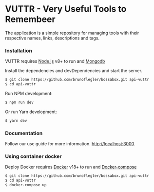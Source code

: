 # VUTTR - Very Useful Tools to Remembeer

The application is a simple repository for managing tools with their respective names, links, descriptions and tags.

### Installation

VUTTR requires [Node.js](https://nodejs.org/) v8+ to run and [Mongodb](https://www.mongodb.com/)

Install the dependencies and devDependencies and start the server.

```sh
$ git clone https://github.com/brunoflegler/bossabox.git api-vuttr
$ cd api-vuttr
```

Run NPM development:

```sh
$ npm run dev
```

Or run Yarn development:

```sh
$ yarn dev
```

### Documentation

Follow our use guide for more information. [http://localhost:3000](http://localhost:3000).

### Using container docker

Deploy Docker requires [Docker](https://docs.docker.com/install/) v18+ to run and [Docker-compose](https://docs.docker.com/compose/install/)

```sh
$ git clone https://github.com/brunoflegler/bossabox.git api-vuttr
$ cd api-vuttr
$ docker-compose up
```
